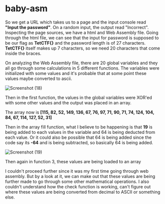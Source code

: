 # baby-asm 

So we get a URL which takes us to a page and the input console read **"Input the password"**. On a random input, the output read "Incorrect". Inspecting the page sources, we have a html and Web Assembly file. Going through the html file, we can see that the input for password is supposed to be our flag as **TetCTF{}** and the password length is of 27 characters. **TetCTF{}** itself makes up 7 characters, so we need 20 characters that come inside the braces.



On analyzing the Web Assembly file, there are 20 global variables and they all go through some calculations in 5 different functions. The variables were initialized with some values and it's probable that at some point these values maybe converted to ascii. 

![Screenshot (18)](https://github.com/Wixter07/TetCTF-2024/assets/150792650/aaa3022c-caf6-4535-b555-60181efe6a08)

Then in the first function, the values in the global variables were XOR'ed with some other values and the output was placed in an array.

The array now is **[115, 82, 52, 149, 136, 67, 76, 97, 71, 90, 71, 74, 124, 104, 84, 67, 114, 127, 52, 31]**

Then in the array fill function, what I believe to be happening is that **19** is being added to each values in the variable and 64 is being deducted from each value. Or it could also be possible that 64 is being added since the code say its **-64** and is being subtracted, so basically 64 is being added.

![Screenshot (19)](https://github.com/Wixter07/TetCTF-2024/assets/150792650/89e6b5b3-4a7b-40ac-a39f-4c15980d52db)

Then again in function 3, these values are being loaded to an array


I couldn't proceed further since it was my first time going through web assembly. But by a look at it, we can make out that these values are being further made to go through some other mathematical operations. I also couldn't understand how the check function is working, can't figure out where these values are being converted from decimal to ASCII or something else.
